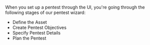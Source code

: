 When you set up a pentest through the UI, you're going through the following stages of our pentest wizard:

- Define the Asset
- Create Pentest Objectives
- Specify Pentest Details
- Plan the Pentest
